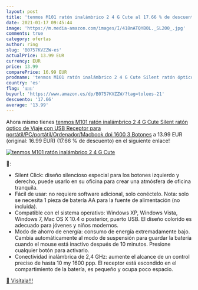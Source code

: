 ```yaml
---
layout: post
title: 'tenmos M101 ratón inalámbrico 2 4 G Cute al 17.66 % de descuento'
date: 2021-01-17 09:45:44
image: 'https://m.media-amazon.com/images/I/418nATQYB0L._SL200_.jpg'
comments: true
category: ofertas
author: ring
slug: 'B0757KVZZW-es'
actualPrice: 13.99 EUR
currency: EUR
price: 13.99
comparePrice: 16.99 EUR
prodname: 'tenmos M101 ratón inalámbrico 2 4 G Cute Silent ratón óptico de Viaje con USB Receptor para portátil/PC/portátil/Ordenador/Macbook  dpi 1600 3 Botones'
country: 'es'
flag: '🇪🇸'
buyurl: 'https://www.amazon.es/dp/B0757KVZZW/?tag=tolees-21'
descuento: '17.66'
average: '13.99'
---
```


Ahora mismo tienes [tenmos M101 ratón inalámbrico 2 4 G Cute Silent ratón óptico de Viaje con USB Receptor para portátil/PC/portátil/Ordenador/Macbook  dpi 1600 3 Botones](https://www.amazon.es/dp/B0757KVZZW/?tag=tolees-21) a 13.99 EUR (original: 16.99 EUR) (17.66 %  de descuento) en el siguiente enlace!

[![tenmos M101 ratón inalámbrico 2 4 G Cute](https://m.media-amazon.com/images/I/418nATQYB0L._SL200_.jpg)](https://www.amazon.es/dp/B0757KVZZW/?tag=tolees-21)

🔎:

- Silent Click: diseño silencioso especial para los botones izquierdo y derecho, puede usarlo en su oficina para crear una atmósfera de oficina tranquila.
- Fácil de usar: no requiere software adicional, solo conéctelo. Nota: solo se necesita 1 pieza de batería AA para la fuente de alimentación (no incluida).
- Compatible con el sistema operativo: Windows XP, Windows Vista, Windows 7, Mac OS X 10.4 o posterior, puerto USB. El diseño colorido es adecuado para jóvenes y niños modernos.
- Modo de ahorro de energía: consumo de energía extremadamente bajo. Cambia automáticamente al modo de suspensión para guardar la batería cuando el mouse está inactivo después de 10 minutos. Presione cualquier botón para activarlo.
- Conectividad inalámbrica de 2,4 GHz: aumente el alcance de un control preciso de hasta 10 my 1600 ppp. El receptor está escondido en el compartimiento de la batería, es pequeño y ocupa poco espacio.

[🛒 Visítala!!!](https://www.amazon.es/dp/B0757KVZZW/?tag=tolees-21)
